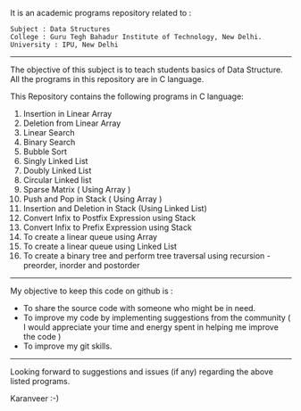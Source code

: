 It is an academic programs repository related to :

	Subject : Data Structures
	College : Guru Tegh Bahadur Institute of Technology, New Delhi.
	University : IPU, New Delhi

---


The objective of this subject is to teach students basics of Data Structure. All the programs in this repository are in C language. 

This Repository contains the following programs in C language: 
 1. Insertion in Linear Array
 2. Deletion from Linear Array
 3. Linear Search
 4. Binary Search
 5. Bubble Sort
 6. Singly Linked List
 7. Doubly Linked List
 8. Circular Linked list
 9. Sparse Matrix ( Using Array )
 10. Push and Pop in Stack ( Using Array )
 11. Insertion and Deletion in Stack (Using Linked List)
 12. Convert Infix to Postfix Expression using Stack
 13. Convert Infix to Prefix Expression using Stack
 14. To create a linear queue using Array
 15. To create a linear queue using Linked List
 16. To create a binary tree and perform tree traversal using recursion - preorder, inorder and postorder
   

---


My objective to keep this code on github is :
  
-  To share the source code with someone who might be in need.
- To improve my code by implementing suggestions from the community ( I would appreciate your time and energy spent in helping me improve the code )
 -  To improve my git skills.


---
Looking forward to suggestions and issues (if any) regarding the above listed programs. 

Karanveer :-) 

